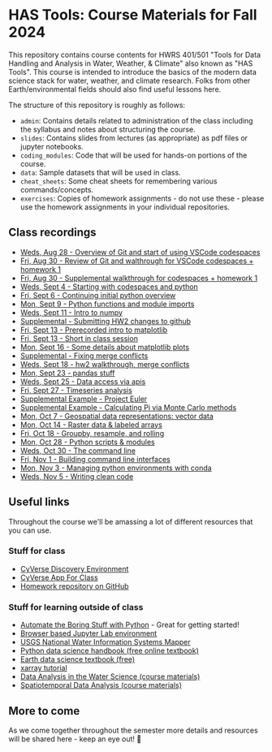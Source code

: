 # HAS Tools: Course Materials for Fall 2024


This repository contains course contents for HWRS 401/501 "Tools for Data Handling and Analysis in Water, Weather, & Climate" also known as "HAS Tools".  This course is intended to introduce the basics of the modern data science stack for water, weather, and climate research. Folks from other Earth/environmental fields should also find useful lessons here.

The structure of this repository is roughly as follows:

 - `admin`: Contains details related to administration of the class including the syllabus and notes about structuring the course.
 - `slides`: Contains slides from lectures (as appropriate) as pdf files or jupyter notebooks.
 - `coding_modules`: Code that will be used for hands-on portions of the course.
 - `data`: Sample datasets that will be used in class.
 - `cheat_sheets`: Some cheat sheets for remembering various commands/concepts.
 - `exercises`: Copies of homework assignments - do not use these - please use the homework assignments in your individual repositories.

## Class recordings
- [Weds, Aug 28 - Overview of Git and start of using VSCode codespaces](https://arizona.zoom.us/rec/play/rh7s9YwJ_nQBx9h8eeKPk8Sf5YbtD0PxZ-mdII0ViZIPH5GrSC-hLzz4KCJk0F0I_GU64UKkABV9QFAI.IK3o-fIPLu211Yat?canPlayFromShare=true&from=share_recording_detail&continueMode=true&componentName=rec-play&originRequestUrl=https%3A%2F%2Farizona.zoom.us%2Frec%2Fshare%2FN3-0Xnx69QM6o7ZoXBLybzzD1CGJqLoD5MdN7ZnzdQOMmGsbWoiT9m52NBQomOEF.ijDXhP0cFcLgfWVf)
- [Fri, Aug 30 - Review of Git and walthrough for VSCode codespaces + homework 1](https://arizona.zoom.us/rec/play/ilyDSlVHzPnUnhcs5-eX9AXUNoyt1Hi-r4Xw0AmONt_cwGUrMqRCSXzpJvek-JcBUqwZLRz7g0tSxFVW.WGd23F9GsomuaYA-?canPlayFromShare=true&from=my_recording&continueMode=true&componentName=rec-play&originRequestUrl=https%3A%2F%2Farizona.zoom.us%2Frec%2Fshare%2F_PplFSsqvwIV0LXYbHsmhGYDg-cdjZsOdlv2mdTQh4tYBULICjdyDgeKeskGB1a-.3p-IxjSMbniLRknk)
- [Fri, Aug 30 - Supplemental walkthrough for codespaces + homework 1](https://arizona.box.com/s/5vw1zkbcevo9zbd7ixyypzpastctaqgp)
- [Weds, Sept 4 - Starting with codespaces and python](https://arizona.zoom.us/rec/play/2Nfw-zTWgP9TUd1MJfsmDzOX7gYBYZaDBveLmAHB11yRhI8Ks_PzcgYnWix9_uXrn3it7xJIPTiJgBsi.VCFZOo7qcopL6wo8?autoplay=true&startTime=1725469514000)
- [Fri, Sept 6 - Continuing initial python overview](https://arizona.zoom.us/rec/play/-jJK5i-cuYqMVdKXU8lHTUOlUF9LuLdU7U9xQc30q_Ay8yZY8ES7MqVzqe54-FUvad5fXK90xq1FwT-s.Je2GRfIxopzo5n03?autoplay=true&startTime=1725642162000)
- [Mon, Sept 9 - Python functions and module imports](https://arizona.zoom.us/rec/play/dEyegWB-ICH_BjWraj0ujvM9hzqPKKr2He6lTM1a6cW6hMYcCE626WH7U2JwbZUsQ_5xi4EYMk8OeHCE.IGui6LmYX4gF7Y61?canPlayFromShare=true&from=share_recording_detail&continueMode=true&componentName=rec-play&originRequestUrl=https%3A%2F%2Farizona.zoom.us%2Frec%2Fshare%2FH0wsDed7VqY935RE3YYVZ-AuEub37fU4MzbGTSY6faJecBvV1ee8sdZ-vw_nh3GQ.mZHbV-MvVq6Yiaro)
- [Weds, Sept 11 - Intro to numpy](https://arizona.zoom.us/rec/share/SSjxhOaw72J48Qzw51yEci1kg9xlapUoz_KReFOFeKxMfoaYarJWtubaHeFwc8VX.tWi04Bl1JDTqwuUX?startTime=1726074191000)
- [Supplemental - Submitting HW2 changes to github](https://arizona.zoom.us/rec/share/ZgYi2_5p3toS5hHESsRfkOOvooZGsYIpX9Y2_Q7ukEdTTgF2yUok3nTqR_B8rMNx.pSUkBGsDKP_0keCo?startTime=1726083144000)
- [Fri, Sept 13 - Prerecorded intro to matplotlib](https://arizona.zoom.us/rec/share/AT87Wfw933PTLt1dk2CBVOrNG65r2a3UYIYojZgFHupgK7InR4p1uNC0ju9PbZ9o.GAxBFetFdsSwIg2m?startTime=1726242791000)
- [Fri, Sept 13 - Short in class session](https://arizona.zoom.us/rec/share/7QSVVzjvJbE4D8bopU4PTGz467zMlRi9ieweGLLPls4UPQHhN14XTgPEfOygkfLa.yChWnCM0lsG3u8Fu?startTime=1726246908000)
- [Mon, Sept 16 - Some details about matplotlib plots](https://arizona.zoom.us/rec/share/lGssTL5KPGVKUn1Z-ua2_lA2b8TTa63V7yG9phulsRjxnsOJWrMibgcwGKVKGbzj.aVYcG6gBqKFvvavZ)
- [Supplemental - Fixing merge conflicts](https://arizona.zoom.us/rec/share/kJDrcx9Hseb4slGSxIXGR6FMJLvAeOi2iCr_dZFGjqoV9I4ZUWbfp1sWKGZZiAFA.HqBFZenhuIfWwCsw)
- [Weds, Sept 18 - hw2 walkthrough, merge conflicts](https://arizona.zoom.us/rec/share/v_C8aNSNx6_kjz20BSlcJ7A_Wz086rlhvAi1VWmaCICjfEhBOstoMW9tGTiyJT8g.7YrwEqDIDfIThxaG)
- [Mon, Sept 23 - pandas stuff](https://arizona.zoom.us/rec/share/cJUCct1aiIgaW9p48S0Bg_p9C4rtmfYbdVrS8I0VBSZDVmsqX37XGwdpeNo_1w4Y.QSLm_kuxfsBQrlw1)
- [Weds, Sept 25 - Data access via apis](https://arizona.zoom.us/rec/play/n30nZZt1KWKUOgDLj1SECGQ7iNz6ijryY0HAFbrrPIV-2Lw0vAvPRtdR1Gx1qLpxt7xVL90YaA_Lggar.T8dtrI-TL442augP?autoplay=true&startTime=1727284290000)
- [Fri, Sept 27 - Timeseries analysis](https://arizona.zoom.us/rec/share/qIi9p37NM1WXrOI6njr5JaSsQchPcKZwldoHqN2HwJwuYbRmRhF1FpvtAreb0Ln4.oXKt9xeZxqcYdbKS)
- [Supplemental Example - Project Euler](https://arizona.zoom.us/rec/play/-FTqRTk1GMPLAID17cVD4R9eV6JJlLurVpYuJ5hgAP7NJ2A7so43nLMeo8bYa3w3P6y2xRtIshMsQm2z.rU3c_sfuUdD5Cxv7?canPlayFromShare=true&from=share_recording_detail&continueMode=true&componentName=rec-play&originRequestUrl=https%3A%2F%2Farizona.zoom.us%2Frec%2Fshare%2FBYxOFAke6qfjlOi3o0vv8A4kdXKIgod82-7b3tMroDZKxHBzPzEQDBA81W2uKswb.x1YBmf73ArS2lrKI)
- [Supplemental Example - Calculating Pi via Monte Carlo methods](https://arizona.box.com/s/73k40gl6pwz6vim887slrm5nmke2vlvh)
- [Mon, Oct 7 - Geospatial data representations: vector data](https://arizona.zoom.us/rec/share/fzN7cHiQU7FkGBcbiAkXw0BXuioYGxmCh0-HPluATO7nbm1uytkV4bxdFsnbJmGe.El8jbclQpOU8tdgp)
- [Mon, Oct 14 - Raster data & labeled arrays](https://arizona.zoom.us/rec/play/MdvXy5vaQ-4MPuAn8VNRwDzIwzXrLZsx62kp1kGBkzKxiG8GI2SJhPAyy3wpomrvS6pPogJbTOCzZy1n.4iTfdosXKJk8Xq2Y?canPlayFromShare=true&from=share_recording_detail&continueMode=true&componentName=rec-play&originRequestUrl=https%3A%2F%2Farizona.zoom.us%2Frec%2Fshare%2FfIEkIp79rYD5ic03Xr5ssmhBFIZefeAwOGmo1dHAUpczOlHDkceVrilQEF9TDKPF.IG_MEfjdVmAaI27E)
- [Fri, Oct 18 - Groupby, resample, and rolling](https://arizona.zoom.us/rec/play/jTdRvW0MMNSOSNh1BSMGilSQP0d5jAoCJXTZmvoRAvcICpX9AeKSDsUYFoBiSyOkNM2xeC1rKZhOiBs0.qRAtiSxDVcmx5heo?canPlayFromShare=true&from=share_recording_detail&continueMode=true&componentName=rec-play&originRequestUrl=https%3A%2F%2Farizona.zoom.us%2Frec%2Fshare%2FS392SqlRkbp7EGyVf3aGqsF30TQHXwYtzUNY8ncr__E8W77OSWog78MydLn_zVF_.eYDAuAECHrlvcDQ_)
- [Mon, Oct 28 - Python scripts & modules](https://arizona.zoom.us/rec/play/X0PbzeO7YWSzoWbg4_jyCq8eEC6m89VR5l1h-Af-wsDjpqPfaqKi3STRIuQHEEI8hxQFZSm_rXh6NAB5.CXW_7csSnfDgjaVD?canPlayFromShare=true&from=share_recording_detail&continueMode=true&componentName=rec-play&originRequestUrl=https%3A%2F%2Farizona.zoom.us%2Frec%2Fshare%2FbisuhyPFhY9YjIUMwjs6qpe1wheUJdhzPnrmXmvxqXUQnLYewLJzZUSy7KV5aNJ3.YrNf2msW_OFA1X2N)
- [Weds, Oct 30 - The command line](https://arizona.zoom.us/rec/play/X0PbzeO7YWSzoWbg4_jyCq8eEC6m89VR5l1h-Af-wsDjpqPfaqKi3STRIuQHEEI8hxQFZSm_rXh6NAB5.CXW_7csSnfDgjaVD?canPlayFromShare=true&from=share_recording_detail&continueMode=true&componentName=rec-play&originRequestUrl=https%3A%2F%2Farizona.zoom.us%2Frec%2Fshare%2FbisuhyPFhY9YjIUMwjs6qpe1wheUJdhzPnrmXmvxqXUQnLYewLJzZUSy7KV5aNJ3.YrNf2msW_OFA1X2N)
- [Fri, Nov 1 - Building command line interfaces](https://arizona.zoom.us/rec/share/078xV3rnc8KOdF91LxHc39YlzGSy3ufAYtl1FGpXG7FlD2t-99rESi22TYTDEvqQ.14jN_rIHBTXL5TE-)
- [Mon, Nov 3 - Managing python environments with conda](https://arizona.zoom.us/rec/share/YiYUO4WbW1sO81G1uIi1wNgHRMnBvQTI68M7RtNBCICrF1ZQ1KOoZYxm6N8sYd6Q.dBlqeHqswxTUUWbP)
- [Weds, Nov 5 - Writing clean code](https://arizona.zoom.us/rec/share/PX4QVSDymWRVpGHn3tQHu_Sdwb9pBSEJTfJQMg4xsVA_7rQE6LsVO5_NJX69DGKE.M6mcebzRsXiRNRHo)
 
## Useful links
Throughout the course we'll be amassing a lot of different resources that you can use. 

### Stuff for class
- [CyVerse Discovery Environment](https://de.cyverse.org/apps)
- [CyVerse App For Class](https://de.cyverse.org/apps/de/6b7c97e8-46e7-11ef-b5d9-008cfa5ae621/launch)
- [Homework repository on GitHub](https://github.com/HAS-Tools-Fall2022/homework)

### Stuff for learning outside of class
- [Automate the Boring Stuff with Python](https://automatetheboringstuff.com/) - Great for getting started!
- [Browser based Jupyter Lab environment](https://jupyter.org/try-jupyter/lab/)
- [USGS National Water Information Systems Mapper](https://maps.waterdata.usgs.gov/mapper/index.html)
- [Python data science handbook (free online textbook)](https://jakevdp.github.io/PythonDataScienceHandbook/)
- [Earth data science textbook (free)](https://www.earthdatascience.org/courses/intro-to-earth-data-science/)
- [xarray tutorial](https://mybinder.org/v2/gh/xarray-contrib/xarray-tutorial/HEAD?labpath=workshops/scipy2022/index.ipynb)
- [Data Analysis in the Water Science (course materials)](https://mountain-hydrology-research-group.github.io/data-analysis/intro.html)
- [Spatiotemporal Data Analysis (course materials)](https://github.com/kanchukaitis/spatiotemporal_data_analysis)

## More to come

As we come together throughout the semester more details and resources will be shared here - keep an eye out! 👀
